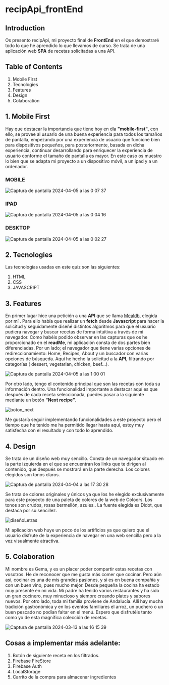 # recipApi_frontEnd

## Introduction
Os presento recipApi, mi proyecto final de **FrontEnd** en el que demostraré todo lo que he aprendido lo que llevamos de curso. Se trata de una aplicación web **SPA** de recetas solicitadas a una API. 

## Table of Contents
1. Mobile First
2. Tecnologies
3. Features
4. Design
5. Colaboration

## 1. Mobile First

Hay que destacar la importancia que tiene hoy en día **"mobile-first"**, con ello, se provee al usuario de una buena experiencia para todos los tamaños de pantalla, empezando por una experiencia de usuario que funcione bien para dispositivos pequeños, para posteriormente, basada en dicha experiencia, continuar desarrollando para enriquecer la experiencia de usuario conforme el tamaño de pantalla es mayor. En este caso os muestro lo bien que se adapta mi proyecto a un dispositivo móvil, a un ipad y a un ordenador.

### MOBILE

![Captura de pantalla 2024-04-05 a las 0 07 37](https://github.com/Gemagit/recipApi/assets/143506667/8ecfe2f8-ae6c-46df-af3b-652e9ebf7c95)

### IPAD

![Captura de pantalla 2024-04-05 a las 0 04 16](https://github.com/Gemagit/recipApi/assets/143506667/28d07a76-d353-4bb6-bea5-a8e72fe335cc)

### DESKTOP

![Captura de pantalla 2024-04-05 a las 0 02 27](https://github.com/Gemagit/recipApi/assets/143506667/0427f2a0-d497-42e3-8126-22e47fa21d7f)

## 2. Tecnologies

Las tecnologías usadas en este quiz son las siguientes:
1. HTML
2. CSS
3. JAVASCRIPT


## 3. Features

En primer lugar hice una petición a una **API** que se llama [Mealdb](https://www.themealdb.com/), elegida por mí . Para ello había que realizar un **fetch** desde **Javascript** para hacer la solicitud y seguidamente diseñé distintos algoritmos para que el usuario pudiera navegar y buscar recetas de forma intuitiva a través de mi navegador. Como habéis podido observar en las capturas que os he proporcionado en el **readMe**, mi aplicación consta de dos partes bien diferenciadas. Por un lado; el navegador que tiene varias opciones de redireccionamiento: Home, Recipes, About y un buscador con varias opciones de búsqueda. Aquí he hecho la solicitud a la **API**, filtrando por categorías ( dessert, vegetarian, chicken, beef…).

![Captura de pantalla 2024-04-05 a las 1 00 01](https://github.com/Gemagit/recipApi/assets/143506667/b856c126-d63f-4a50-bf5b-4ea0665561f0)

Por otro lado, tengo el contenido principal que son las recetas con toda su información dentro. Una funcionalidad importante a destacar aquí es que después de cada receta seleccionada, puedes pasar a la siguiente mediante un botón **“Next recipe”**.

![boton_next](https://github.com/Gemagit/recipApi/assets/143506667/93566396-6cfc-4860-b833-14c6b55c749c)

Me gustaría seguir implementando funcionalidades a este proyecto pero el tiempo que he tenido me ha permitido llegar hasta aquí, estoy muy satisfecha con el resultado y con todo lo aprendido.



## 4. Design

Se trata de un diseño web muy sencillo. Consta de un navegador situado en la parte izquierda en el que se encuentran los links que te dirigen al contenido, que después se mostrará en la parte derecha. Los colores elegidos son tonos claros.

![Captura de pantalla 2024-04-04 a las 17 30 28](https://github.com/Gemagit/recipApi/assets/143506667/e7512cb8-a6f3-4752-b194-438b048973f3)

Se trata de colores originales y únicos ya que los he elegido exclusivamente para este proyecto de una paleta de colores de la web de Coloors. Los tonos son crudos, rosas bermellón, azules..
La fuente elegida es Didot, que destaca por su sencillez.

![diseñoLetras](https://github.com/Gemagit/recipApi/assets/143506667/60ac6d03-c69a-443d-bcce-0d757aaeefa1)

Mi aplicación web huye un poco de los artificios ya que quiero que el usuario disfrute de la experiencia de navegar en una web sencilla pero a la vez visualmente atractiva.



## 5. Colaboration

Mi nombre es Gema, y es un placer poder compartir estas recetas con vosotros. He de reconocer que me gusta más comer que cocinar. Pero aún así, cocinar es una de mis grandes pasiones, y si es en buena compañía y con un buen vino, pues mucho mejor. Desde pequeña la cocina ha estado muy presente en mi vida. Mi padre ha tenido varios restaurantes y ha sido un gran cocinero, muy minucioso y siempre creando platos y sabores nuevos. Por otro lado, toda mi familia proviene de Andalucía. Allí hay mucha tradición gastronómica y en los eventos familiares el arroz, un puchero o un buen pescado no podían faltar en el menú. Espero que disfrutéis tanto como yo de esta magnífica colección de recetas.

![Captura de pantalla 2024-03-13 a las 16 15 39](https://github.com/Gemagit/quiz2.0/assets/143506667/4b5a34e0-1914-4145-af1f-a52c3c407f59)

## Cosas a implementar más adelante:

1. Botón de siguiente receta en los filtrados.
2. Firebase FireStore
3. Firebase Auth
4. LocalStorage
5. Carrito de la compra para almacenar ingredientes
